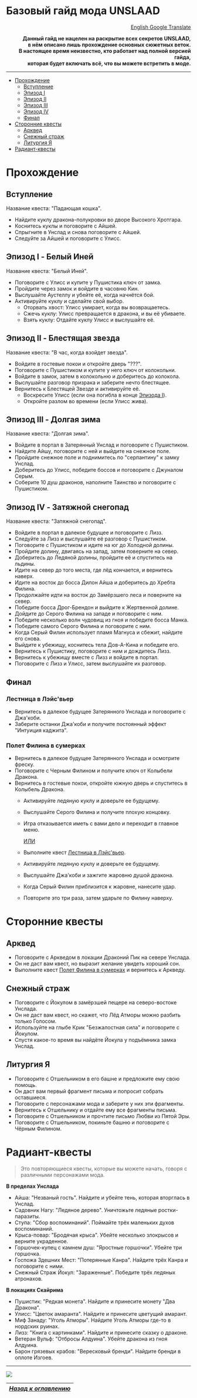 # Базовый гайд мода UNSLAAD

<p align="right"><a href="https://translate.google.com/translate?sl=ru&tl=en&u=https://github.com/Meridiano/VST-Russian/blob/main/03-Unslaad/Базовый-гайд.md">English Google Translate</a></p>

<b><p align="right">Данный гайд не нацелен на раскрытие всех секретов UNSLAAD,  
в нём описано лишь прохождение основных сюжетных веток.  
В настоящее время неизвестно, кто работает над полной версией гайда,  
которая будет включать всё, что вы можете встретить в моде.</p></b>

------

+ [Прохождение](#walkthrough)
	+ [Вступление](#zzzcrbmq01)
    + [Эпизод I](#act-1)
    + [Эпизод II](#act-2)
    + [Эпизод III](#act-3)
    + [Эпизод IV](#act-4)
	+ [Финал](#act-final)
+ [Сторонние квесты](#side-quests)
	+ [Арквед](#sq-zzzcrbsq03)
	+ [Снежный страж](#sq-zzzcrbsq04)
	+ [Литургия Я](#sq-zzzcrbsq05)
+ [Радиант-квесты](#radiant-quests)

# <a name="walkthrough"></a> Прохождение

## <a name="zzzcrbmq01"></a> Вступление
Название квеста: "Падающая кошка".

+ Найдите куклу дракона-полукровки во дворе Высокого Хротгара.
+ Коснитесь куклы и поговорите с Айшей.
+ Спрыгните в Унслад и снова поговорите с Айшей.
+ Следуйте за Айшей и поговорите с Улисс.

## <a name="act-1"></a> Эпизод I - Белый Иней
Название квеста: "Белый Иней".

+ Поговорите с Улисс и купите у Пушистика ключ от замка.
+ Пройдите через замок и войдите в часовню Кин.
+ Выслушайте Аустеллу и убейте её, когда начнётся бой.
+ Активируйте куклу и сделайте свой выбор.
    + Оторвать хвост: Улисс умирает, когда вы возвращаетесь.
    + Сжечь куклу: Улисс превращается в дракона, и вы её убиваете.
    + Взять куклу: Отдайте куклу Улисс и выслушайте её.

## <a name="act-2"></a> Эпизод II - Блестящая звезда
Название квеста: "В час, когда взойдет звезда".

+ Войдите в гостевые покои и откройте дверь "???". 
+ Поговорите с Пушистиком и купите у него ключ от колокольни.
+ Войдите в замок, затем в колокольню и доберитесь до колокола.
+ Выслушайте разговор призрака и заберите нечто блестящее.
+ Вернитесь к Блестящей Звезде и активируйте её.
    + Воскресите Улисс (если она погибла в конце [Эпизода I](#act-1)).
    + Откройте разлом во времени (если Улисс жива).

## <a name="act-3"></a> Эпизод III - Долгая зима
Название квеста: "Долгая зима".

+ Войдите в портал в Затерянный Унслад и поговорите с Пушистиком.
+ Найдите Айшу, поговорите с ней и выйдите на снежное поле.
+ Пройдите снежное поле и поднимитесь по "серпантину" к замку Унслад.
+ Доберитесь до Улисс, победите боссов и поговорите с Джуналом Серым.
+ Соберите 10 душ драконов, наполните Таинство и поговорите с Пушистиком.

## <a name="act-4"></a> Эпизод IV - Затяжной снегопад
Название квеста: "Затяжной снегопад".

+ Войдите в портал в далекое будущее и поговорите с Лизз.
+ Следуйте за Лизз и выслушайте её разговор с Пушистиком.
+ Поговорите с Пушистиком и идите на юг до Холодной долины.
+ Пройдите долину, двигаясь на запад, затем поверните на север.
+ Доберитесь до Ледяной долины, пройдите её и спуститесь на льдины.
+ Идите на север до того места, где лёд кончается, и вернитесь наверх.
+ Идите на восток до босса Дилон Айша и доберитесь до Хребта Филина.
+ Продолжайте идти на восток до Замёрзшего леса и поверните на север.
+ Победите босса Дрог-Брендон и выйдите к Жертвенной долине.
+ Дойдите до Серого Филина на западе и поговорите с ним.
+ Победите несколько волн чудовищ из гноя и победите босса Манка.
+ Победите самого Серого Филина и поговорите с ним.
+ Когда Серый Филин использует пламя Магнуса и сбежит, найдите его снова.
+ Выйдите к убежищу, коснитесь тела Дов-А-Кина и победите его.
+ Вернитесь к Пушистику, поговорите с ним и дождитесь Лизз.
+ Вернитесь к убежищу вместе с Лизз и войдите в портал.
+ Поговорите с Лизз и Улисс, затем выслушайте их разговор.

## <a name="act-final"></a> Финал

### <a name="zzzcrbmq06"></a> Лестница в Лэйс'вьер

+ Вернитесь в далекое будущее Затерянного Унслада и поговорите с Джа'коби.
+ Заберите останки Джа'коби и получите постоянный эффект "Интуиция каджита".

### <a name="zzzcrbmq07"></a> Полет Филина в сумерках

+ Вернитесь в далекое будущее Затерянного Унслада и осмотрите фреску.
+ Поговорите с Черным Филином и получите ключ от Колыбели Дракона.
+ Вернитесь в гостевые покои, откройте южную дверь и спуститесь в Колыбель Дракона.
    + Активируйте ледяную куклу и доверьте ее будущему.
	+ Выслушайте Серого Филина и получите плохую концовку.
    + Игра отказывается иметь с вами дело и переходит в главное меню.
    
        [ИЛИ](#ИЛИ)

    + Выполните квест [Лестница в Лэйс'вьер](#zzzcrbmq06).
	+ Активируйте ледяную куклу и доверьте ее будущему.
	+ Выслушайте Джа'коби и зажгите жаровню душой дракона.
	+ Когда Серый Филин приблизится к жаровне, нанесите удар.
	+ Повторите это три раза, затем ударьте по Филину наверху.

# <a name="side-quests"></a> Сторонние квесты

## <a name="sq-zzzcrbsq03"></a> Арквед

+ Поговорите с Аркведом в локации Драконий Пик на севере Унслада.
+ Он не даст вам квест, но выразит желание увидеть хороший сон.
+ Выполните квест [Полет Филина в сумерках](#zzzcrbmq07) и вернитесь к Аркведу.

## <a name="sq-zzzcrbsq04"></a> Снежный страж

+ Поговорите с Йокулом в замёрзшей пещере на северо-востоке Унслада.
+ Он не даст вам квест, но скажет, что Лёд Атморы можно разбить только Голосом.
+ Используйте на глыбе Крик "Безжалостная сила" и поговорите с Йокулом.
+ Спустя какое-то время вы найдёте Йокула у подъёмника замка Унслад.

## <a name="sq-zzzcrbsq05"></a> Литургия Я

+ Поговорите с Отшельником в его башне и предложите ему свою помощь.
+ Он даст вам первый фрагмент письма и попросит собрать оставшиеся.
+ Поговорите с персонажами мода и заберите у них эти фрагменты.
+ Вернитесь к Отшельнику и отдайте ему все фрагменты письма.
+ Поговорите с Отшельником и прочтите письмо Любви из Пятой Эры.
+ Поговорите с Отшельником, покиньте башню и поговорите с Чёрным Филином.

# <a name="radiant-quests"></a> Радиант-квесты

> Это повторяющиеся квесты, которые вы можете начать, говоря с различными персонажами мода.

**В пределах Унслада**

+ Айша: "Незваный гость". Найдите и убейте тень, которая вторглась в Унслад.
+ Садовник Нагу: "Ледяное дерево". Уничтожьте ледяные ростки-паразиты.
+ Ступа: "Сбор воспоминаний". Поймайте трёх маленьких духов воспоминаний.
+ Крыса-повар: "Бродячая крыса". Убейте несколько злокрысов и верните украденное.
+ Горшочек-купец с камнем душ: "Яростные горшочки". Убейте три горшочка.
+ Госпожа Здешних Мест: "Потерянные Канра". Найдите трёх Канра и поговорите с ними.
+ Снежный Страж Йокул: "Зараженные". Победите трёх ледяных атронахов.

**В локациях Скайрима**

+ Пушистик: "Редкая монета". Найдите и принесите монету "Два Дракона".
+ Улисс: "Цветок амаранта". Найдите и принесите цветущий амарант.
+ Миф Занаду: "Уголь Атморы". Найдите Уголь Атморы где-то в нордских руинах.
+ Лизз: "Книга с картинками". Найдите и принесите сказку о драконе.
+ Ветеран Вульф: "Отбросы Алдуина". Убейте дракона из гноя Алдуина.
+ Барон грязевых крабов: "Вересковый бренди". Найдите бренди в оплоте Изгоев.

------

![](https://staticdelivery.nexusmods.com/mods/1704/images/11789/11789-1549801967-313228175.jpeg)

|[*Назад к оглавлению*](Оглавление.md)|
|:---:|
